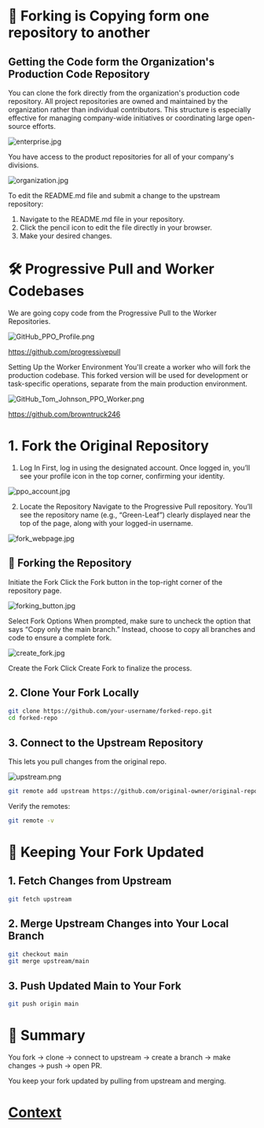 # 🔁 Forking is Copying form one repository to another

## Getting the Code form the Organization's Production Code Repository

You can clone the fork directly from the organization's production code repository. All project repositories are owned and maintained by the organization rather than individual contributors. This structure is especially effective for managing company-wide initiatives or coordinating large open-source efforts.

![enterprise.jpg](./../IMAGES_STEPS/Forking/enterprise.jpg)

You have access to the product repositories for all of your company's divisions.

![organization.jpg](./../IMAGES_STEPS/Forking/organizations.jpg)

To edit the README.md file and submit a change to the upstream repository:
1. Navigate to the README.md file in your repository.
2. Click the pencil icon to edit the file directly in your browser.
3. Make your desired changes.

# 🛠️ Progressive Pull and Worker Codebases
We are going copy code from the Progressive Pull to the Worker Repositories. 

![GitHub_PPO_Profile.png](./../IMAGES_STEPS/Forking/GitHub_PPO_Profile.png)

https://github.com/progressivepull

Setting Up the Worker Environment You'll create a worker who will fork the production codebase. This forked version will be used for development or task-specific operations, separate from the main production environment.

![GitHub_Tom_Johnson_PPO_Worker.png](./../IMAGES_STEPS/Forking/GitHub_Tom_Johnson_PPO_Worker.png)

https://github.com/browntruck246


# 1. Fork the Original Repository
1. Log In First, log in using the designated account. Once logged in, you’ll see your profile icon in the top corner, confirming your identity.

![ppo_account.jpg](./../IMAGES_STEPS/Forking/ppo_account.jpg)  

2. Locate the Repository Navigate to the Progressive Pull repository. You’ll see the repository name (e.g., “Green-Leaf”) clearly displayed near the top of the page, along with your logged-in username.

![fork_webpage.jpg](./../IMAGES_STEPS/Forking/fork_webpage.jpg)

## 🍴 Forking the Repository
Initiate the Fork Click the Fork button in the top-right corner of the repository page.

![forking_button.jpg](./../IMAGES_STEPS/Forking/forking_button.jpg)

Select Fork Options When prompted, make sure to uncheck the option that says “Copy only the main branch.” Instead, choose to copy all branches and code to ensure a complete fork.

![create_fork.jpg](./../IMAGES_STEPS/Forking/create_fork.jpg)

Create the Fork Click Create Fork to finalize the process.

## 2. Clone Your Fork Locally

``` bash
git clone https://github.com/your-username/forked-repo.git
cd forked-repo
```

## 3. Connect to the Upstream Repository
This lets you pull changes from the original repo.

![upstream.png](./../IMAGES_STEPS/Forking/upstream.png)

``` bash
git remote add upstream https://github.com/original-owner/original-repo.git
```

Verify the remotes:

``` bash
git remote -v
```

# 🔄 Keeping Your Fork Updated
## 1. Fetch Changes from Upstream

``` bash
git fetch upstream
```

## 2. Merge Upstream Changes into Your Local Branch
``` bash
git checkout main
git merge upstream/main
```

## 3. Push Updated Main to Your Fork
``` bash
git push origin main
```

# 🧠 Summary
You fork → clone → connect to upstream → create a branch → make changes → push → open PR.

You keep your fork updated by pulling from upstream and merging.

# [Context](./../README.md)
